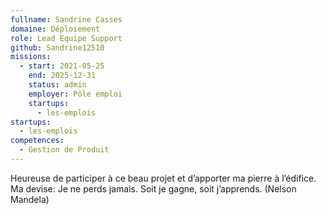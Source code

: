 ```yaml
---
fullname: Sandrine Casses
domaine: Déploiement
role: Lead Equipe Support
github: Sandrine12510
missions:
  - start: 2021-05-25
    end: 2025-12-31
    status: admin
    employer: Pôle emploi
    startups:
      - les-emplois
startups:
  - les-emplois
competences:
  - Gestion de Produit
---
```

Heureuse de participer à ce beau projet et d’apporter ma pierre à l’édifice. Ma devise: Je
  ne perds jamais. Soit je gagne, soit j’apprends. (Nelson Mandela)

